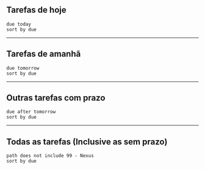 ## Tarefas de hoje
```tasks
due today
sort by due
```

---
## Tarefas de amanhã
```tasks
due tomorrow
sort by due
```

---
## Outras tarefas com prazo
```tasks
due after tomorrow
sort by due
```

---
## Todas as tarefas (Inclusive as sem prazo)
```tasks
path does not include 99 - Nexus
sort by due
```
